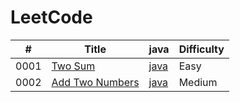 # LeetCode

| #    | Title                                                             | java                                                    | Difficulty |
| ---- | ----------------------------------------------------------------- | ------------------------------------------------------- | ---------- |
| 0001 | [Two Sum](https://leetcode.com/problems/two-sum/)                 | [java](./src/0001-Two-Sum/two_sum.java)                 | Easy       |
| 0002 | [Add Two Numbers](https://leetcode.com/problems/add-two-numbers/) | [java](./src/0002-Add-Two-Numbers/add_two_numbers.java) | Medium     |
